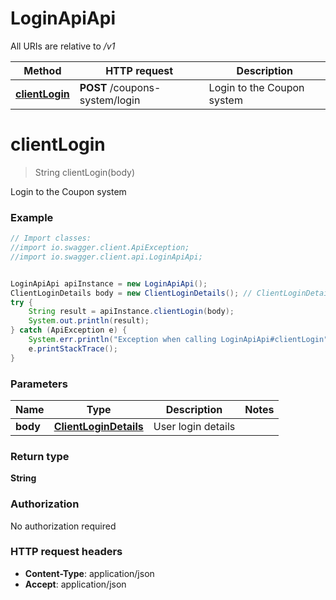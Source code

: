# LoginApiApi

All URIs are relative to */v1*

Method | HTTP request | Description
------------- | ------------- | -------------
[**clientLogin**](LoginApiApi.md#clientLogin) | **POST** /coupons-system/login | Login to the Coupon system

<a name="clientLogin"></a>
# **clientLogin**
> String clientLogin(body)

Login to the Coupon system

### Example
```java
// Import classes:
//import io.swagger.client.ApiException;
//import io.swagger.client.api.LoginApiApi;


LoginApiApi apiInstance = new LoginApiApi();
ClientLoginDetails body = new ClientLoginDetails(); // ClientLoginDetails | User login details
try {
    String result = apiInstance.clientLogin(body);
    System.out.println(result);
} catch (ApiException e) {
    System.err.println("Exception when calling LoginApiApi#clientLogin");
    e.printStackTrace();
}
```

### Parameters

Name | Type | Description  | Notes
------------- | ------------- | ------------- | -------------
 **body** | [**ClientLoginDetails**](ClientLoginDetails.md)| User login details |

### Return type

**String**

### Authorization

No authorization required

### HTTP request headers

 - **Content-Type**: application/json
 - **Accept**: application/json

